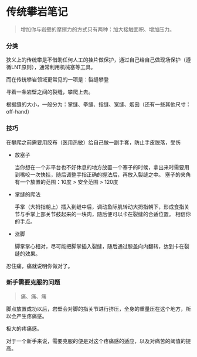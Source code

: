 # 传统攀岩笔记
> 增加你与岩壁的摩擦力的方式只有两种：加大接触面积、增加压力。

### 分类

狭义上的传统攀是不借助任何人工的挂片做保护，通过自己给自己做现场保护（遵循LNT原则），通常利用机械塞等工具。

而在传统攀岩领域更常见的一项是：裂缝攀登

寻着一条岩壁之间的裂缝，攀爬上去。

根据缝的大小，一般分为：掌缝、拳缝、指缝、宽缝、烟囱（还有一些其他尺寸：off-hand）



### 技巧
在攀爬之前需要用胶布（医用热敏）给自己做一副手套，防止手皮脱落，受伤

- 放塞子

    当你想在一个非平台也不好休息的地方放置一个塞子的时候，拿出来时需要用到嘴咬一次快挂，随后调整手指正确的握法后，再放入裂缝之中。
    塞子的夹角有一个放置的范围：10度 > 安全范围 > 120度

- 掌缝的爬法

    手掌（大拇指朝上）插入到缝中后，调动鱼际肌转动大拇指朝下，形成食指关节与手掌上部关节鼓起来的一块肉，随后便可以卡在裂缝的合适位置。
    相信你的手点。

- 涨脚

    脚掌掌心相对，尽可能把脚掌插入裂缝，随后通过膝盖向内翻转，达到卡在裂缝的效果。

忍住痛，痛就说明你做对了。


### 新手需要克服的问题
> 痛、痛、痛

脚点放置成功以后，岩壁会对脚的指关节进行挤压，全身的重量压在这个地方，所以会产生疼痛感。

极大的疼痛感。

对于一个新手来说，需要克服的便是对这个疼痛感的适应，以及对痛苦的阈值的提高。